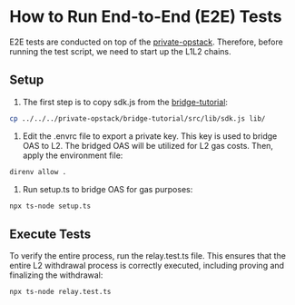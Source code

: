 # How to Run End-to-End (E2E) Tests
E2E tests are conducted on top of the [private-opstack](https://github.com/oasysgames/private-opstack). Therefore, before running the test script, we need to start up the L1L2 chains.

## Setup
1. The first step is to copy sdk.js from the [bridge-tutorial](https://github.com/oasysgames/private-opstack/tree/main/bridge-tutorial):
```sh
cp ../../../private-opstack/bridge-tutorial/src/lib/sdk.js lib/
```
1. Edit the .envrc file to export a private key. This key is used to bridge OAS to L2. The bridged OAS will be utilized for L2 gas costs. Then, apply the environment file:
```sh
direnv allow .
```
1. Run setup.ts to bridge OAS for gas purposes:
```sh
npx ts-node setup.ts
```

## Execute Tests
To verify the entire process, run the relay.test.ts file. This ensures that the entire L2 withdrawal process is correctly executed, including proving and finalizing the withdrawal:
```sh
npx ts-node relay.test.ts
```
